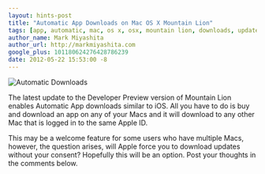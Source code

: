 ```yaml
---
layout: hints-post
title: "Automatic App Downloads on Mac OS X Mountain Lion"
tags: [app, automatic, mac, os x, osx, mountain lion, downloads, update, 10.8]
author_name: Mark Miyashita
author_url: http://markmiyashita.com
google_plus: 101180624276428786239
date: 2012-05-22 15:53:00 -8
---
```


<img class="clear blog-image-full-border" src="{{site.url}}/images/mountain_lion_automatic_download.jpeg" title="Automatic Downloads">

The latest update to the Developer Preview version of Mountain Lion enables Automatic App downloads similar to iOS. All you have to do is buy and download an app on any of your Macs and it will download to any other Mac that is logged in to the same Apple ID.

This may be a welcome feature for some users who have multiple Macs, however, the question arises, will Apple force you to download updates without your consent? Hopefully this will be an option. Post your thoughts in the comments below.